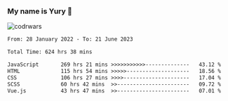 ### My name is Yury 👋 
![codrwars](https://www.codewars.com/users/litury/badges/micro) 


<!--START_SECTION:waka-->

```txt
From: 28 January 2022 - To: 21 June 2023

Total Time: 624 hrs 38 mins

JavaScript       269 hrs 21 mins >>>>>>>>>>>--------------   43.12 %
HTML             115 hrs 54 mins >>>>>--------------------   18.56 %
CSS              106 hrs 27 mins >>>>---------------------   17.04 %
SCSS             60 hrs 42 mins  >>-----------------------   09.72 %
Vue.js           43 hrs 47 mins  >>-----------------------   07.01 %
```

<!--END_SECTION:waka-->


